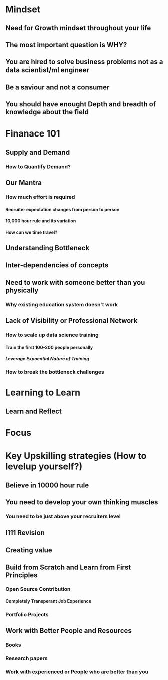 # Mindset
## Need for Growth mindset throughout your life
## The most important question is WHY?
## You are hired to solve business problems not as a data scientist/ml engineer
## Be a saviour and not a consumer
## You should have enought Depth and breadth of knowledge about the field
# Finanace 101
## Supply and Demand
### How to Quantify Demand?
## Our Mantra
### How much effort is required
#### Recruiter expectation changes from person to person
#### 10,000 hour rule and its variation
#### How can we time travel?
## Understanding Bottleneck
## Inter-dependencies of concepts
## Need to work with someone better than you physically
### Why existing education system doesn't work
## Lack of Visibility or Professional Network
### How to scale up data science training
#### Train the first 100-200 people personally
##### Leverage Expoential Nature of Training
### How to break the bottleneck challenges
# Learning to Learn
## Learn and Reflect
# Focus
# Key Upskilling strategies (How to levelup yourself?)
## Believe in 10000 hour rule
## You need to develop your own thinking muscles
### You need to be just above your recruiters level
## I111 Revision
## Creating value
## Build from Scratch and Learn from First Principles
### Open Source Contribution
#### Completely Transperant Job Experience
### Portfolio Projects
## Work with Better People and Resources
### Books
### Research papers
### Work with experienced or People who are better than you
